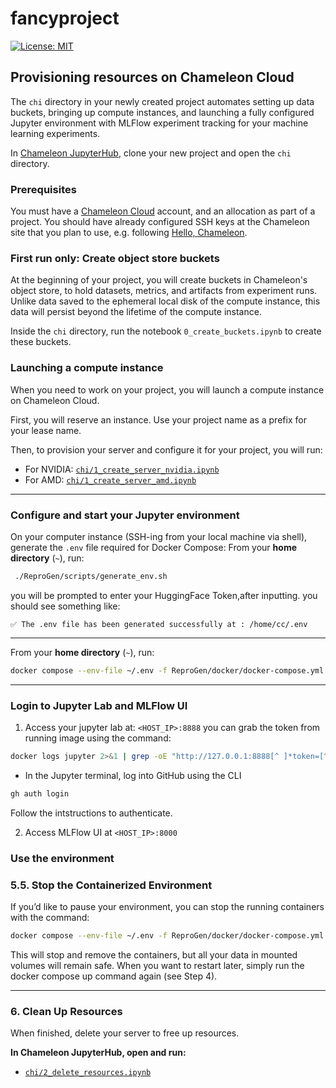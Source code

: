 # fancyproject
[![License: MIT](https://img.shields.io/badge/License-MIT-yellow.svg)](LICENSE)



## Provisioning resources on Chameleon Cloud

The `chi` directory in your newly created project automates setting up data buckets, bringing up compute instances, and launching a fully configured Jupyter environment with MLFlow experiment tracking for your machine learning experiments.

In [Chameleon JupyterHub](https://jupyter.chameleoncloud.org/hub/), clone your new project and open the `chi` directory.

### Prerequisites

You must have a [Chameleon Cloud](https://chameleoncloud.org) account, and an allocation as part of a project. You should have already configured SSH keys at the Chameleon site that you plan to use, e.g. following [Hello, Chameleon](https://teaching-on-testbeds.github.io/hello-chameleon/).

### First run only: Create object store buckets

At the beginning of your project, you will create buckets in Chameleon's object store, to hold datasets, metrics, and artifacts from experiment runs. Unlike data saved to the ephemeral local disk of the compute instance, this data will persist beyond the lifetime of the compute instance.

Inside the `chi` directory, run the notebook `0_create_buckets.ipynb` to create these buckets.

### Launching a compute instance

When you need to work on your project, you will launch a compute instance on Chameleon Cloud.

First, you will reserve an instance. Use your project name as a prefix for your lease name.

Then, to provision your server and configure it for your project, you will run:

- For NVIDIA: [`chi/1_create_server_nvidia.ipynb`](chi/1_create_server_nvidia.ipynb)
- For AMD:  [`chi/1_create_server_amd.ipynb`](chi/1_create_server_amd.ipynb)

---

### Configure and start your Jupyter environment

On your computer instance (SSH-ing from your local machine via shell), generate the `.env` file required for Docker Compose:
From your **home directory** (`~`), run:

```sh
 ./ReproGen/scripts/generate_env.sh
```

you will be prompted to enter your HuggingFace Token,after inputting.
you should see something like:

`✅ The .env file has been generated successfully at : /home/cc/.env`

---

From your **home directory** (`~`), run:

```sh
docker compose --env-file ~/.env -f ReproGen/docker/docker-compose.yml up -d --build
```

---

### Login to Jupyter Lab and MLFlow UI

1. Access your jupyter lab at:  `<HOST_IP>:8888` you can grab the token from running image using the command:

```sh
docker logs jupyter 2>&1 | grep -oE "http://127.0.0.1:8888[^ ]*token=[^ ]*"
```

- In the Jupyter terminal, log into GitHub using the CLI

```sh
gh auth login
```

Follow the intstructions to authenticate.

2. Access MLFlow UI at `<HOST_IP>:8000`

### Use the environment


### 5.5. Stop the Containerized Environment

If you’d like to pause your environment, you can stop the running containers with the command:

```sh
docker compose --env-file ~/.env -f ReproGen/docker/docker-compose.yml down
```

This will stop and remove the containers, but all your data in mounted volumes will remain safe.
When you want to restart later, simply run the docker compose up command again (see Step 4).

---

### 6. Clean Up Resources

When finished, delete your server to free up resources.

**In Chameleon JupyterHub, open and run:**

- [`chi/2_delete_resources.ipynb`](chi/2_delete_resources.ipynb)
